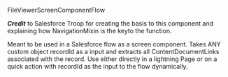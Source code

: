 FileViewerScreenComponentFlow

***Credit*** to Salesforce Troop for creating the basis to this component and explaining how NavigationMixin is the keyto the function.

Meant to be used in a Salesforce flow as a screen component. Takes ANY custom object recordId as a input and extracts all ContentDocumentLinks associated with the record.
Use either directly in a lightning Page or on a quick action with recordId as the input to the flow dynamically.
